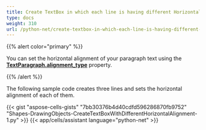 ```yaml
---
title: Create TextBox in which each line is having different Horizontal Alignment
type: docs
weight: 310
url: /python-net/create-textbox-in-which-each-line-is-having-different-horizontal-alignment/
---
```


{{% alert color="primary" %}}

You can set the horizontal alignment of your paragraph text using the [**TextParagraph.alignment_type**](https://reference.aspose.com/cells/python-net/aspose.cells.drawing.texts/textparagraph/alignment_type) property.

{{% /alert %}}

The following sample code creates three lines and sets the horizontal alignment of each of them.

{{< gist "aspose-cells-gists" "7bb30376b4d40cdfd596286870fb9752" "Shapes-DrawingObjects-CreateTextBoxWithDifferentHorizontalAlignment-1.py" >}}
{{< app/cells/assistant language="python-net" >}}